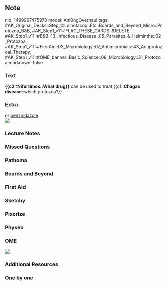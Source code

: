 ## Note
nid: 1499967475970
model: AnKingOverhaul
tags: #AK_Original_Decks::Step_1::Lolnotacop::Etc::Boards_and_Beyond_Micro::Protozoa_B&B, #AK_Step1_v11::!FLAG_THESE_CARDS::!DELETE, #AK_Step1_v11::#B&B::13_Infectious_Disease::05_Parasites_&_Helminths::02_Protozoa, #AK_Step1_v11::#FirstAid::03_Microbiology::07_Antimicrobials::43_Antiprotozoal_Therapy, #AK_Step1_v11::#OME_banner::Basic_Science::08_Microbiology::31_Protozoa
markdown: false

### Text
<b>{{c2::Nifurtimox::What drug}}</b> can be used to treat
{{c1::<b>Chagas disease</b>::which protozoa?}}

### Extra
<div>
  or <u>benznidazole</u>
</div>
<div><img src="paste-22733261898029.jpg"></div>

### Lecture Notes


### Missed Questions


### Pathoma


### Boards and Beyond


### First Aid


### Sketchy


### Pixorize


### Physeo


### OME
<div class="ome-widget">
  <a href=
  "https://onlinemeded.org/spa/microbiology/protozoa/acquire?ref=anki">
  <img src="_OME_AnkiFlashcards_Lesson_6.png"></a>
</div>

### Additional Resources


### One by one

